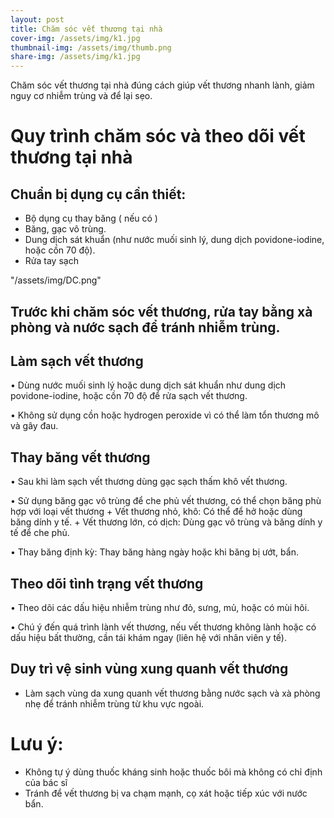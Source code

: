 ```yaml
---
layout: post
title: Chăm sóc vết thương tại nhà
cover-img: /assets/img/k1.jpg
thumbnail-img: /assets/img/thumb.png
share-img: /assets/img/k1.jpg
---
```


Chăm sóc vết thương tại nhà đúng cách giúp vết thương nhanh lành, giảm nguy cơ nhiễm trùng và để lại sẹo. 

# Quy trình chăm sóc và theo dõi vết thương tại nhà
## Chuẩn bị dụng cụ cần thiết:
- Bộ dụng cụ thay băng ( nếu có )
- Băng, gạc vô trùng.
- Dung dịch sát khuẩn (như nước muối sinh lý, dung dịch povidone-iodine, hoặc cồn 70 độ).
- Rửa tay sạch

 "/assets/img/DC.png"
  
## Trước khi chăm sóc vết thương, rửa tay bằng xà phòng và nước sạch để tránh nhiễm trùng.
## Làm sạch vết thương
•	Dùng nước muối sinh lý hoặc dung dịch sát khuẩn như dung dịch povidone-iodine, hoặc cồn 70 độ để rửa sạch vết thương.

•	Không sử dụng cồn hoặc hydrogen peroxide vì có thể làm tổn thương mô và gây đau.

## Thay băng vết thương
•	Sau khi làm sạch vết thương dùng gạc sạch thấm khô vết thương.

•	Sử dụng băng gạc vô trùng để che phủ vết thương, có thể chọn băng phù hợp với loại vết thương 
      + Vết thương nhỏ, khô: Có thể để hở hoặc dùng băng dính y tế.
      + Vết thương lớn, có dịch: Dùng gạc vô trùng và băng dính y tế để che phủ.
      
•	Thay băng định kỳ: Thay băng hàng ngày hoặc khi băng bị ướt, bẩn.

## Theo dõi tình trạng vết thương
•	Theo dõi các dấu hiệu nhiễm trùng như đỏ, sưng, mủ, hoặc có mùi hôi. 

•	Chú ý đến quá trình lành vết thương, nếu vết thương không lành hoặc có dấu hiệu bất thường, cần tái khám ngay (liên hệ với nhân viên y tế).

## Duy trì vệ sinh vùng xung quanh vết thương
- Làm sạch vùng da xung quanh vết thương bằng nước sạch và xà phòng nhẹ để tránh nhiễm trùng từ khu vực ngoài.
# Lưu ý:
- Không tự ý dùng thuốc kháng sinh hoặc thuốc bôi mà không có chỉ định của bác sĩ 
- Tránh để vết thương bị va chạm mạnh, cọ xát hoặc tiếp xúc với nước bẩn.
